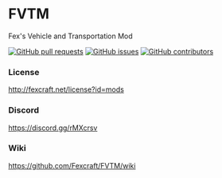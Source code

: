 # FVTM
Fex's Vehicle and Transportation Mod

[![GitHub pull requests](https://img.shields.io/github/issues-pr/Fexcraft/FVTM.svg?style=flat-square)](https://github.com/Fexcraft/FVTM/pulls)
[![GitHub issues](https://img.shields.io/github/issues/Fexcraft/FVTM.svg?style=flat-square)](https://github.com/Fexcraft/FVTM/issues)
[![GitHub contributors](https://img.shields.io/github/contributors/Fexcraft/FVTM.svg?style=flat-square)](https://fexcraft.net/)


### License
http://fexcraft.net/license?id=mods

### Discord
https://discord.gg/rMXcrsv

### Wiki
https://github.com/Fexcraft/FVTM/wiki
